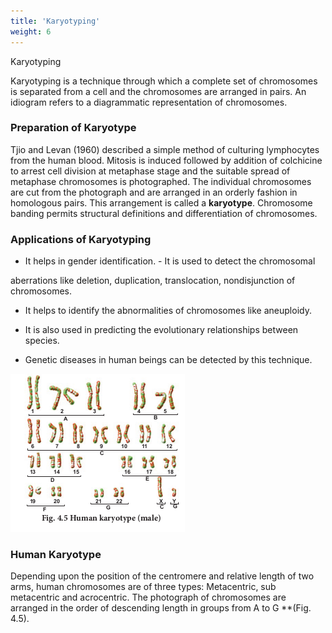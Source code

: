 ```yaml
---
title: 'Karyotyping'
weight: 6
---
```

Karyotyping


Karyotyping is a technique through which a complete set of chromosomes is separated from a cell and the chromosomes are arranged in pairs. An idiogram refers to a diagrammatic representation of chromosomes. 

### Preparation of Karyotype

Tjio and Levan (1960) described a simple method of culturing lymphocytes from the human blood. Mitosis is induced followed by addition of colchicine to arrest cell division at metaphase stage and the suitable spread of metaphase chromosomes is photographed. The individual chromosomes are cut from the photograph and are arranged in an orderly fashion in homologous pairs. This arrangement is called a **karyotype**. Chromosome banding permits structural definitions and differentiation of chromosomes. 

### Applications of Karyotyping

- It helps in gender identification. - It is used to detect the chromosomal

aberrations like deletion, duplication, translocation, nondisjunction of chromosomes.

- It helps to identify the abnormalities of chromosomes like aneuploidy.

- It is also used in predicting the evolutionary relationships between species.

- Genetic diseases in human beings can be detected by this technique.

![Fig. 4.5 Human karyotype (male)](4.8.png "")

### Human Karyotype

Depending upon the position of the centromere and relative length of two arms, human chromosomes are of three types: Metacentric, sub metacentric and acrocentric. The photograph of chromosomes are arranged in the order of descending length in groups from A to G **(Fig. 4.5). 
